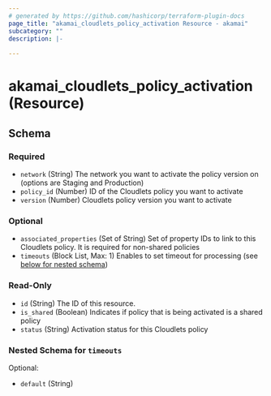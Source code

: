 ```yaml
---
# generated by https://github.com/hashicorp/terraform-plugin-docs
page_title: "akamai_cloudlets_policy_activation Resource - akamai"
subcategory: ""
description: |-
  
---
```


# akamai_cloudlets_policy_activation (Resource)





<!-- schema generated by tfplugindocs -->
## Schema

### Required

- `network` (String) The network you want to activate the policy version on (options are Staging and Production)
- `policy_id` (Number) ID of the Cloudlets policy you want to activate
- `version` (Number) Cloudlets policy version you want to activate

### Optional

- `associated_properties` (Set of String) Set of property IDs to link to this Cloudlets policy. It is required for non-shared policies
- `timeouts` (Block List, Max: 1) Enables to set timeout for processing (see [below for nested schema](#nestedblock--timeouts))

### Read-Only

- `id` (String) The ID of this resource.
- `is_shared` (Boolean) Indicates if policy that is being activated is a shared policy
- `status` (String) Activation status for this Cloudlets policy

<a id="nestedblock--timeouts"></a>
### Nested Schema for `timeouts`

Optional:

- `default` (String)
